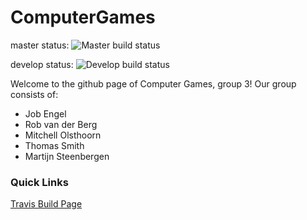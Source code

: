 # ComputerGames 
master status: ![Master build status](https://travis-ci.org/newnottakenname/ComputerGames.svg?branch=master) 

develop status: ![Develop build status](https://travis-ci.org/newnottakenname/ComputerGames.svg?branch=develop) 

Welcome to the github page of Computer Games, group 3!
Our group consists of:
* Job Engel
* Rob van der Berg
* Mitchell Olsthoorn
* Thomas Smith
* Martijn Steenbergen

### Quick Links

[Travis Build Page](https://travis-ci.org/newnottakenname/ComputerGames)
